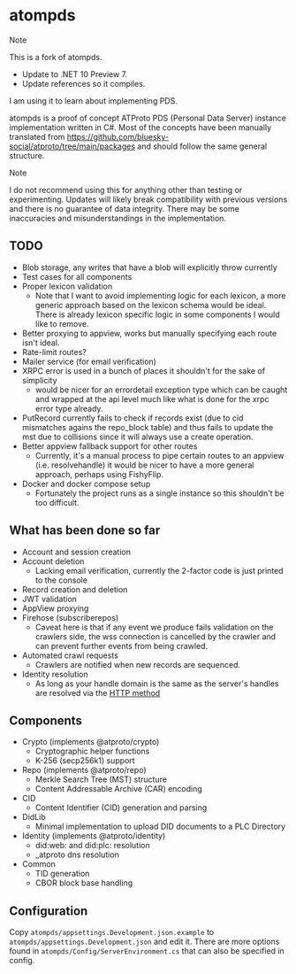 ﻿# atompds

> [!NOTE]  
> This is a fork of atompds. 
>
> - Update to .NET 10 Preview 7. 
> - Update references so it compiles.
> 
> I am using it to learn about implementing PDS. 

atompds is a proof of concept ATProto PDS (Personal Data Server) instance implementation written in C#.
Most of the concepts have been manually translated from https://github.com/bluesky-social/atproto/tree/main/packages
and should follow the same general structure.

> [!NOTE]  
> I do not recommend using this for anything other than testing or experimenting.
> Updates will likely break compatibility with previous versions and there is no guarantee of data integrity.
> There may be some inaccuracies and misunderstandings in the implementation.

## TODO

- Blob storage, any writes that have a blob will explicitly throw currently
- Test cases for all components
- Proper lexicon validation
    - Note that I want to avoid implementing logic for each lexicon, a more generic approach based on the lexicon schema
      would be ideal. There is already lexicon specific logic in some components I would like to remove.
- Better proxying to appview, works but manually specifying each route isn't ideal.
- Rate-limit routes?
- Mailer service (for email verification)
- XRPC error is used in a bunch of places it shouldn't for the sake of simplicity
    - would be nicer for an errordetail exception type which can be caught and wrapped at the api level much like what
      is done for the xrpc error type already.
- PutRecord currently fails to check if records exist (due to cid mismatches agains the repo_block table) and thus fails
  to update the mst due to collisions since it will always use a create operation.
- Better appview fallback support for other routes
    - Currently, it's a manual process to pipe certain routes to an appview (i.e. resolvehandle) it would be nicer to
      have a more general approach, perhaps using FishyFlip.
- Docker and docker compose setup
    - Fortunately the project runs as a single instance so this shouldn't be too difficult.

## What has been done so far

- Account and session creation
- Account deletion
    - Lacking email verification, currently the 2-factor code is just printed to the console
- Record creation and deletion
- JWT validation
- AppView proxying
- Firehose (subscriberepos)
    - Caveat here is that if any event we produce fails validation on the crawlers side, the wss connection is cancelled
      by the crawler and can prevent further events from being crawled.
- Automated crawl requests
    - Crawlers are notified when new records are sequenced.
- Identity resolution
    - As long as your handle domain is the same as the server's handles are resolved via
      the [HTTP method](https://bsky.social/about/blog/4-28-2023-domain-handle-tutorial)

## Components

- Crypto (implements @atproto/crypto)
    - Cryptographic helper functions
    - K-256 (secp256k1) support
- Repo (implements @atproto/repo)
    - Merkle Search Tree (MST) structure
    - Content Addressable Archive (CAR) encoding
- CID
    - Content Identifier (CID) generation and parsing
- DidLib
    - Minimal implementation to upload DID documents to a PLC Directory
- Identity (implements @atproto/identity)
    - did:web: and did:plc: resolution
    - _atproto dns resolution
- Common
    - TID generation
    - CBOR block base handling

## Configuration

Copy `atompds/appsettings.Development.json.example` to `atompds/appsettings.Development.json` and edit it.
There are more options found in `atompds/Config/ServerEnvironment.cs` that can also be specified in config.

